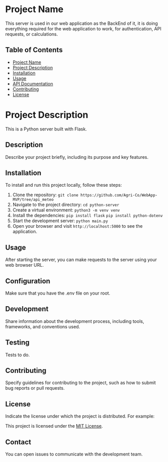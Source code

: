 # Project Name

This server is used in our web application as the BackEnd of it, it is doing everything required for the web application to work, for authentication, API requests, or calculations.

## Table of Contents

- [Project Name](#project-name)
- [Project Description](#project-description)
- [Installation](#installation)
- [Usage](#usage)
- [API Documentation](#api-documentation)
- [Contributing](#contributing)
- [License](#license)

# Project Description

This is a Python server built with Flask.

## Description

Describe your project briefly, including its purpose and key features.

## Installation

To install and run this project locally, follow these steps:

1. Clone the repository: `git clone https://github.com/Agri-Co/WebApp-MVP/tree/api_meteo`
2. Navigate to the project directory: `cd python-server`
3. Create a virtual environment: `python3 -m venv venv`
4. Install the dependencies:
   `pip install flask`
   `pip install python-dotenv`
5. Start the development server: `python main.py`
6. Open your browser and visit `http://localhost:5000` to see the application.

## Usage

After starting the server, you can make requests to the server using your web browser URL.

## Configuration

Make sure that you have the .env file on your root.

## Development

Share information about the development process, including tools, frameworks, and conventions used.

## Testing

Tests to do.

## Contributing

Specify guidelines for contributing to the project, such as how to submit bug reports or pull requests.

## License

Indicate the license under which the project is distributed. For example:

This project is licensed under the [MIT License](https://opensource.org/licenses/MIT).

## Contact

You can open issues to communicate with the development team.
